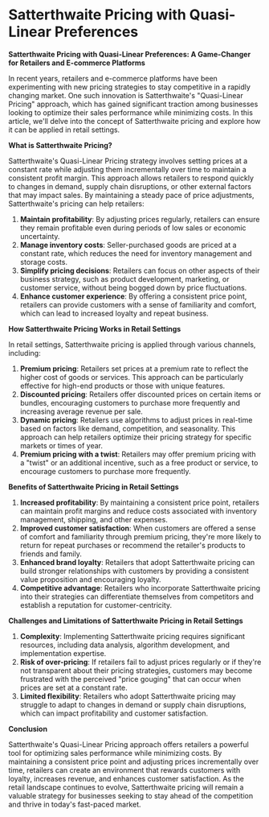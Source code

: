 # Satterthwaite Pricing with Quasi-Linear Preferences

**Satterthwaite Pricing with Quasi-Linear Preferences: A Game-Changer for Retailers and E-commerce Platforms**

In recent years, retailers and e-commerce platforms have been experimenting with new pricing strategies to stay competitive in a rapidly changing market. One such innovation is Satterthwaite's "Quasi-Linear Pricing" approach, which has gained significant traction among businesses looking to optimize their sales performance while minimizing costs. In this article, we'll delve into the concept of Satterthwaite pricing and explore how it can be applied in retail settings.

**What is Satterthwaite Pricing?**

Satterthwaite's Quasi-Linear Pricing strategy involves setting prices at a constant rate while adjusting them incrementally over time to maintain a consistent profit margin. This approach allows retailers to respond quickly to changes in demand, supply chain disruptions, or other external factors that may impact sales. By maintaining a steady pace of price adjustments, Satterthwaite's pricing can help retailers:

1. **Maintain profitability**: By adjusting prices regularly, retailers can ensure they remain profitable even during periods of low sales or economic uncertainty.
2. **Manage inventory costs**: Seller-purchased goods are priced at a constant rate, which reduces the need for inventory management and storage costs.
3. **Simplify pricing decisions**: Retailers can focus on other aspects of their business strategy, such as product development, marketing, or customer service, without being bogged down by price fluctuations.
4. **Enhance customer experience**: By offering a consistent price point, retailers can provide customers with a sense of familiarity and comfort, which can lead to increased loyalty and repeat business.

**How Satterthwaite Pricing Works in Retail Settings**

In retail settings, Satterthwaite pricing is applied through various channels, including:

1. **Premium pricing**: Retailers set prices at a premium rate to reflect the higher cost of goods or services. This approach can be particularly effective for high-end products or those with unique features.
2. **Discounted pricing**: Retailers offer discounted prices on certain items or bundles, encouraging customers to purchase more frequently and increasing average revenue per sale.
3. **Dynamic pricing**: Retailers use algorithms to adjust prices in real-time based on factors like demand, competition, and seasonality. This approach can help retailers optimize their pricing strategy for specific markets or times of year.
4. **Premium pricing with a twist**: Retailers may offer premium pricing with a "twist" or an additional incentive, such as a free product or service, to encourage customers to purchase more frequently.

**Benefits of Satterthwaite Pricing in Retail Settings**

1. **Increased profitability**: By maintaining a consistent price point, retailers can maintain profit margins and reduce costs associated with inventory management, shipping, and other expenses.
2. **Improved customer satisfaction**: When customers are offered a sense of comfort and familiarity through premium pricing, they're more likely to return for repeat purchases or recommend the retailer's products to friends and family.
3. **Enhanced brand loyalty**: Retailers that adopt Satterthwaite pricing can build stronger relationships with customers by providing a consistent value proposition and encouraging loyalty.
4. **Competitive advantage**: Retailers who incorporate Satterthwaite pricing into their strategies can differentiate themselves from competitors and establish a reputation for customer-centricity.

**Challenges and Limitations of Satterthwaite Pricing in Retail Settings**

1. **Complexity**: Implementing Satterthwaite pricing requires significant resources, including data analysis, algorithm development, and implementation expertise.
2. **Risk of over-pricing**: If retailers fail to adjust prices regularly or if they're not transparent about their pricing strategies, customers may become frustrated with the perceived "price gouging" that can occur when prices are set at a constant rate.
3. **Limited flexibility**: Retailers who adopt Satterthwaite pricing may struggle to adapt to changes in demand or supply chain disruptions, which can impact profitability and customer satisfaction.

**Conclusion**

Satterthwaite's Quasi-Linear Pricing approach offers retailers a powerful tool for optimizing sales performance while minimizing costs. By maintaining a consistent price point and adjusting prices incrementally over time, retailers can create an environment that rewards customers with loyalty, increases revenue, and enhances customer satisfaction. As the retail landscape continues to evolve, Satterthwaite pricing will remain a valuable strategy for businesses seeking to stay ahead of the competition and thrive in today's fast-paced market.
